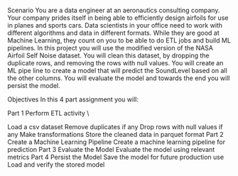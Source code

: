 Scenario
You are a data engineer at an aeronautics consulting company. Your company prides itself in being able to efficiently design airfoils for use in planes and sports cars. Data scientists in your office need to work with different algorithms and data in different formats. While they are good at Machine Learning, they count on you to be able to do ETL jobs and build ML pipelines. In this project you will use the modified version of the NASA Airfoil Self Noise dataset. You will clean this dataset, by dropping the duplicate rows, and removing the rows with null values. You will create an ML pipe line to create a model that will predict the SoundLevel based on all the other columns. You will evaluate the model and towards the end you will persist the model.


Objectives
In this 4 part assignment you will:

Part 1 Perform ETL activity \\

   Load a csv dataset
   Remove duplicates if any
   Drop rows with null values if any
   Make transformations
   Store the cleaned data in parquet format
Part 2 Create a Machine Learning Pipeline
   Create a machine learning pipeline for prediction
Part 3 Evaluate the Model
   Evaluate the model using relevant metrics
Part 4 Persist the Model
   Save the model for future production use
   Load and verify the stored model
